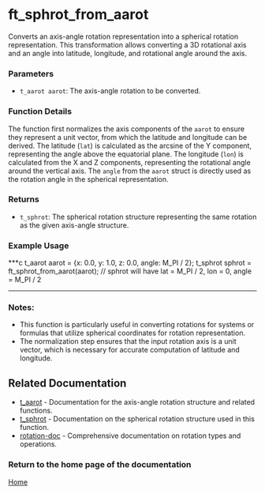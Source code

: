 # ft_sphrot_from_aarot
Converts an axis-angle rotation representation into a spherical rotation representation. This transformation allows converting a 3D rotational axis and an angle into latitude, longitude, and rotational angle around the axis.

### Parameters
- `t_aarot aarot`: The axis-angle rotation to be converted.

### Function Details
The function first normalizes the axis components of the `aarot` to ensure they represent a unit vector, from which the latitude and longitude can be derived. The latitude (`lat`) is calculated as the arcsine of the Y component, representing the angle above the equatorial plane. The longitude (`lon`) is calculated from the X and Z components, representing the rotational angle around the vertical axis. The `angle` from the `aarot` struct is directly used as the rotation angle in the spherical representation.

### Returns
- `t_sphrot`: The spherical rotation structure representing the same rotation as the given axis-angle structure.

### Example Usage
***c
t_aarot aarot = {x: 0.0, y: 1.0, z: 0.0, angle: M_PI / 2};
t_sphrot sphrot = ft_sphrot_from_aarot(aarot);
// sphrot will have lat = M_PI / 2, lon = 0, angle = M_PI / 2
***

### Notes:
- This function is particularly useful in converting rotations for systems or formulas that utilize spherical coordinates for rotation representation.
- The normalization step ensures that the input rotation axis is a unit vector, which is necessary for accurate computation of latitude and longitude.

## Related Documentation
- [t_aarot](../aarot//t_aarot.md) - Documentation for the axis-angle rotation structure and related functions.
- [t_sphrot](./t_sphrot.md) - Documentation on the spherical rotation structure used in this function.
- [rotation-doc](../rotation-doc.md) - Comprehensive documentation on rotation types and operations.

### Return to the home page of the documentation
[Home](../../home.md)
